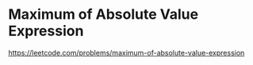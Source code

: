 # Maximum of Absolute Value Expression
https://leetcode.com/problems/maximum-of-absolute-value-expression
